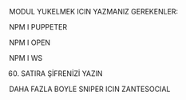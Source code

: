 MODUL YUKELMEK ICIN YAZMANIZ GEREKENLER:

NPM I PUPPETER

NPM I OPEN

NPM I WS


60. SATIRA ŞİFRENİZİ YAZIN

DAHA FAZLA BOYLE SNIPER ICIN ZANTESOCIAL
